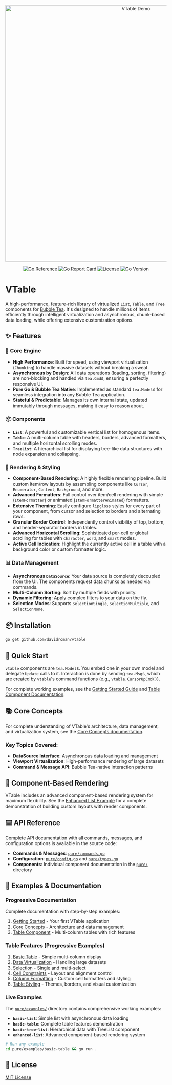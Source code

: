 <p align="center">
  <img src="https://github.com/davidroman/vtable/blob/main/docs/demo.gif?raw=true" alt="VTable Demo" width="800">
</p>

<p align="center">
  <a href="https://pkg.go.dev/github.com/davidroman/vtable/pure"><img src="https://pkg.go.dev/badge/github.com/davidroman/vtable/pure.svg" alt="Go Reference"></a>
  <a href="https://goreportcard.com/report/github.com/davidroman/vtable/pure"><img src="https://goreportcard.com/badge/github.com/davidroman/vtable/pure" alt="Go Report Card"></a>
  <a href="https://github.com/davidroman/vtable/blob/main/LICENSE"><img src="https://img.shields.io/github/license/davidroman/vtable" alt="License"></a>
  <img src="https://img.shields.io/badge/go-%3E%3D1.18-blue" alt="Go Version">
</p>

# VTable

A high-performance, feature-rich library of virtualized `List`, `Table`, and `Tree` components for [Bubble Tea](https://github.com/charmbracelet/bubbletea). It's designed to handle millions of items efficiently through intelligent virtualization and asynchronous, chunk-based data loading, while offering extensive customization options.

## ✨ Features

### 🚀 Core Engine
- **High Performance**: Built for speed, using viewport virtualization (`Chunking`) to handle massive datasets without breaking a sweat.
- **Asynchronous by Design**: All data operations (loading, sorting, filtering) are non-blocking and handled via `tea.Cmd`s, ensuring a perfectly responsive UI.
- **Pure Go & Bubble Tea Native**: Implemented as standard `tea.Model`s for seamless integration into any Bubble Tea application.
- **Stateful & Predictable**: Manages its own internal state, updated immutably through messages, making it easy to reason about.

### 📦 Components
- **`List`**: A powerful and customizable vertical list for homogenous items.
- **`Table`**: A multi-column table with headers, borders, advanced formatters, and multiple horizontal scrolling modes.
- **`TreeList`**: A hierarchical list for displaying tree-like data structures with node expansion and collapsing.

### 🎨 Rendering & Styling
- **Component-Based Rendering**: A highly flexible rendering pipeline. Build custom item/row layouts by assembling components like `Cursor`, `Enumerator`, `Content`, `Background`, and more.
- **Advanced Formatters**: Full control over item/cell rendering with simple (`ItemFormatter`) or animated (`ItemFormatterAnimated`) formatters.
- **Extensive Theming**: Easily configure `lipgloss` styles for every part of your component, from cursor and selection to borders and alternating rows.
- **Granular Border Control**: Independently control visibility of top, bottom, and header-separator borders in tables.
- **Advanced Horizontal Scrolling**: Sophisticated per-cell or global scrolling for tables with `character`, `word`, and `smart` modes.
- **Active Cell Indication**: Highlight the currently active cell in a table with a background color or custom formatter logic.

### 📊 Data Management
- **Asynchronous `DataSource`**: Your data source is completely decoupled from the UI. The components request data chunks as needed via commands.
- **Multi-Column Sorting**: Sort by multiple fields with priority.
- **Dynamic Filtering**: Apply complex filters to your data on the fly.
- **Selection Modes**: Supports `SelectionSingle`, `SelectionMultiple`, and `SelectionNone`.

## 📦 Installation

```bash
go get github.com/davidroman/vtable
```

## 🚀 Quick Start

`vtable` components are `tea.Model`s. You embed one in your own model and delegate `Update` calls to it. Interaction is done by sending `tea.Msg`s, which are created by `vtable`'s command functions (e.g., `vtable.CursorUpCmd()`).

For complete working examples, see the [Getting Started Guide](docs/01-getting-started/) and [Table Component Documentation](docs/05-table-component/).

## 📚 Core Concepts

For complete understanding of VTable's architecture, data management, and virtualization system, see the [Core Concepts documentation](docs/02-core-concepts/).

### Key Topics Covered:
- **DataSource Interface**: Asynchronous data loading and management
- **Viewport Virtualization**: High-performance rendering of large datasets  
- **Command & Message API**: Bubble Tea-native interaction patterns

## 🎨 Component-Based Rendering

VTable includes an advanced component-based rendering system for maximum flexibility. See the [Enhanced List Example](pure/examples/enhanced-list/) for a complete demonstration of building custom layouts with render components.

## ⌨️ API Reference

Complete API documentation with all commands, messages, and configuration options is available in the source code:

- **Commands & Messages**: [`pure/commands.go`](pure/commands.go)
- **Configuration**: [`pure/config.go`](pure/config.go) and [`pure/types.go`](pure/types.go)
- **Components**: Individual component documentation in the [`pure/`](pure/) directory

## 📁 Examples & Documentation

### Progressive Documentation
Complete documentation with step-by-step examples:

1. [Getting Started](docs/01-getting-started/) - Your first VTable application
2. [Core Concepts](docs/02-core-concepts/) - Architecture and data management
3. [Table Component](docs/05-table-component/) - Multi-column tables with rich features

### Table Features (Progressive Examples)
1. [Basic Table](docs/05-table-component/01-basic-table.md) - Simple multi-column display
2. [Data Virtualization](docs/05-table-component/02-data-virtualization.md) - Handling large datasets
3. [Selection](docs/05-table-component/03-selection-table.md) - Single and multi-select
4. [Cell Constraints](docs/05-table-component/04-cell-constraints.md) - Layout and alignment control
5. [Column Formatting](docs/05-table-component/05-column-formatting.md) - Custom cell formatters and styling
6. [Table Styling](docs/05-table-component/06-table-styling.md) - Themes, borders, and visual customization

### Live Examples
The [`pure/examples/`](pure/examples/) directory contains comprehensive working examples:

- **`basic-list`**: Simple list with asynchronous data loading
- **`basic-table`**: Complete table features demonstration  
- **`basic-tree-list`**: Hierarchical data with TreeList component
- **`enhanced-list`**: Advanced component-based rendering system

```bash
# Run any example
cd pure/examples/basic-table && go run .
```

## 📄 License

[MIT License](LICENSE)
